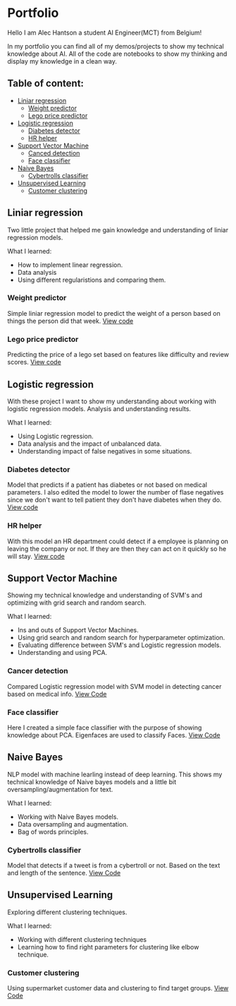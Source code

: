 # Portfolio
Hello I am Alec Hantson a student AI Engineer(MCT) from Belgium!

In my portfolio you can find all of my demos/projects to show my technical knowledge about AI. All of the code are notebooks to show my thinking and display my knowledge in a clean way.

## Table of content:
  - [Liniar regression](#liniar-regression)
    -  [Weight predictor](#weight-predictor)
    -  [Lego price predictor](#lego-price-predictor)
  - [Logistic regression](#logistic-regression)
    - [Diabetes detector](#diabetes-detector)
    - [HR helper](#hr-helper)
  - [Support Vector Machine](#support-vector-machine)
    - [Canced detection](#cancer-detection) 
    - [Face classifier](#face-classifier)
  - [Naive Bayes](#naive-bayes)
    - [Cybertrolls classifier](#cybertrolls-classifier)
  - [Unsupervised Learning](#unsupervised-learning)
    - [Customer clustering](#customer-clustering)
   
## Liniar regression
Two little project that helped me gain knowledge and understanding of liniar regression models.

What I learned:
  - How to implement linear regression.
  - Data analysis
  - Using different regularistions and comparing them.

### Weight predictor
Simple liniar regression model to predict the weight of a person based on things the person did that week. [View code](https://github.com/HantsonAlec/Portfolio/blob/main/LinearRegression/Linear_Regression_weight_prediction.ipynb)
### Lego price predictor
Predicting the price of a lego set based on features like difficulty and review scores. [View code](https://github.com/HantsonAlec/Portfolio/blob/main/LinearRegression/Linear_Regression_lego_price_prediction.ipynb)

## Logistic regression
With these project I want to show my understanding about working with logistic regression models. Analysis and understanding results.

What I learned:
  - Using Logistic regression.
  - Data analysis and the impact of unbalanced data.
  - Understanding impact of false negatives in some situations.

### Diabetes detector
Model that predicts if a patient has diabetes or not based on medical parameters. I also edited the model to lower the number of flase negatives since we don't want to tell patient they don't have diabetes when they do. [View code](https://github.com/HantsonAlec/Portfolio/blob/main/LogisticRegression/Logistic_Regression_Diabetes_Classifier.ipynb)
### HR helper
With this model an HR department could detect if a employee is planning on leaving the company or not. If they are then they can act on it quickly so he will stay. [View code](https://github.com/HantsonAlec/Portfolio/blob/main/LogisticRegression/Logistic_Regression_HR_Classifier.ipynb)

## Support Vector Machine
Showing my technical knowledge and understanding of SVM's and optimizing with grid search and random search.

What I learned:
  - Ins and outs of Support Vector Machines.
  - Using grid search and random search for hyperparameter optimization.
  - Evaluating difference between SVM's and Logistic regression models.
  - Understanding and using PCA.

### Cancer detection
Compared Logistic regression model with SVM model in detecting cancer based on medical info. [View Code](https://github.com/HantsonAlec/Portfolio/blob/main/Support_Vector_Machines/SVM_Cancer_Detector.ipynb)
### Face classifier
Here I created a simple face classifier with the purpose of showing knowledge about PCA. Eigenfaces are used to classify Faces. [View Code](https://github.com/HantsonAlec/Portfolio/blob/main/Support_Vector_Machines/Face%20Detection.ipynb)

## Naive Bayes
NLP model with machine learling instead of deep learning. This shows my technical knowledge of Naive bayes models and a little bit oversampling/augmentation for text.

What I learned:
  - Working with Naive Bayes models.
  - Data oversampling and augmentation.
  - Bag of words principles.

### Cybertrolls classifier
Model that detects if a tweet is from a cybertroll or not. Based on the text and length of the sentence. [View Code](https://github.com/HantsonAlec/Portfolio/blob/main/Naive_Bayes/Naive_Bayes_Cybertrolls.ipynb)

## Unsupervised Learning
Exploring different clustering techniques.

What I learned:
  - Working with different clustering techniques
  - Learning how to find right parameters for clustering like elbow technique.

### Customer clustering
Using supermarket customer data and clustering to find target groups. [View Code](https://github.com/HantsonAlec/Portfolio/blob/main/Unsupervised_Learning/Unsupervised_Learning_Clustering.ipynb)
